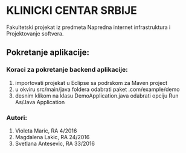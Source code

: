 
# KLINICKI CENTAR SRBIJE 
Fakultetski projekat iz predmeta Napredna internet infrastruktura i Projektovanje softvera.

## Pokretanje aplikacije:
### Koraci za pokretanje backend aplikacije:
1. importovati projekat u Eclipse sa podrskom za Maven project
2. u okviru src/main/java foldera odabrati paket .com/example/demo 
3. desnim klikom na klasu DemoApplication.java odabrati opciju Run As/Java Application 


### Autori:
1. Violeta Maric, RA 4/2016
2. Magdalena Lakic, RA 24/2016
3. Svetlana Antesevic, RA 33/2016


